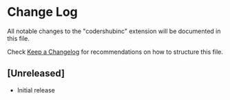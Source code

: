 # Change Log

All notable changes to the "codershubinc" extension will be documented in this file.

Check [Keep a Changelog](http://keepachangelog.com/) for recommendations on how to structure this file.

## [Unreleased]

- Initial release